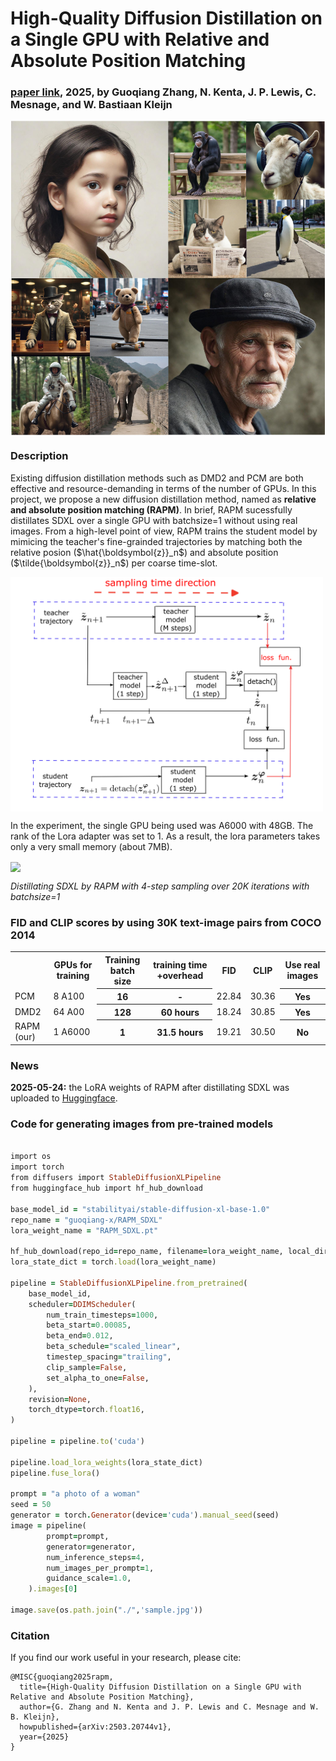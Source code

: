 # High-Quality Diffusion Distillation on a Single GPU with Relative and Absolute Position Matching

### [paper link](https://arxiv.org/abs/2503.20744), 2025, by Guoqiang Zhang, N. Kenta, J. P. Lewis, C. Mesnage, and W. Bastiaan Kleijn

<a href="URL_REDIRECT" target="blank"><img align="center" src="https://github.com/guoqiang-zhang-x/RAPM/blob/main/image_examples/RAPM_images.png" width="900" /></a>



### Description
Existing diffusion distillation methods such as DMD2 and PCM are both effective and resource-demanding in terms of the number of GPUs. In this project, we propose a new diffusion distillation method, named as __relative and absolute position matching (RAPM)__. In brief, RAPM sucessfully distillates SDXL over a single GPU with batchsize=1 without using real images. From a high-level point of view, RAPM trains the student model by mimicing the teacher's fine-grainded trajectories by matching both the relative posion ($\hat{\boldsymbol{z}}_n$) and absolute position ($\tilde{\boldsymbol{z}}_n$) per coarse time-slot. 

<a href="URL_REDIRECT" target="blank"><img align="center" src="https://github.com/guoqiang-zhang-x/RAPM/blob/main/image_examples/RAPM_demo.png" width="500" /></a>


In the experiment, the single GPU being used was A6000 with 48GB. The rank of the Lora adapter was set to 1. As a result, the lora parameters takes only a very small memory (about 7MB).    

<p href="URL_REDIRECT" target="blank"><img align="center" src="https://github.com/guoqiang-zhang-x/RAPM/blob/main/image_examples/my_awesome.gif" width="460" /></p>
<p><em> Distillating SDXL by RAPM with 4-step sampling 
over 20K iterations with batchsize=1 
</em>
</p>


### FID and CLIP scores by using 30K text-image pairs from COCO 2014


<table style="width:100%">
  <tr>
    <th></th>
    <th>GPUs for training</th>
    <th>Training batch size</th>
    <th>training time +overhead </th>
    <th>FID</th>
    <th>CLIP</th>
    <th>Use real images</th>
  </tr>
  <tr>
    <td> PCM  </td>
    <td> 8 A100  </td>
    <th>16</th>
    <th> - </th>
    <td>22.84</td>
    <td>30.36</td>
    <th>Yes</th>
  </tr>
  <tr>
    <td>DMD2 </td>
    <td> 64 A00  </td>
    <th>128 </th>
    <th> 60 hours </th>
    <td>18.24 </td>
    <td>30.85</td>
    <th>Yes</th>
  </tr>
  <tr>
    <td>RAPM (our) </td>
    <td> 1 A6000  </td>
    <th> 1 </th>
    <th> 31.5 hours </th>
    <td>19.21</td>
    <td>30.50</td>
    <th>No</th>
  </tr>  
</table>


### News
__2025-05-24:__ the LoRA weights of RAPM after distillating SDXL was uploaded to [Huggingface](https://huggingface.co/guoqiang-x/RAPM_SDXL).




### Code for generating images from pre-trained models 
```ruby

import os
import torch
from diffusers import StableDiffusionXLPipeline
from huggingface_hub import hf_hub_download

base_model_id = "stabilityai/stable-diffusion-xl-base-1.0"
repo_name = "guoqiang-x/RAPM_SDXL"
lora_weight_name = "RAPM_SDXL.pt"

hf_hub_download(repo_id=repo_name, filename=lora_weight_name, local_dir="./")
lora_state_dict = torch.load(lora_weight_name)

pipeline = StableDiffusionXLPipeline.from_pretrained(
    base_model_id,
    scheduler=DDIMScheduler(
        num_train_timesteps=1000,
        beta_start=0.00085,
        beta_end=0.012,
        beta_schedule="scaled_linear",
        timestep_spacing="trailing",
        clip_sample=False, 
        set_alpha_to_one=False,
    ), 
    revision=None,
    torch_dtype=torch.float16,
)

pipeline = pipeline.to('cuda')

pipeline.load_lora_weights(lora_state_dict)
pipeline.fuse_lora()

prompt = "a photo of a woman"
seed = 50
generator = torch.Generator(device='cuda').manual_seed(seed)
image = pipeline(
        prompt=prompt,
        generator=generator,
        num_inference_steps=4,
        num_images_per_prompt=1,
        guidance_scale=1.0,
    ).images[0]

image.save(os.path.join("./",'sample.jpg')) 

```

### Citation

If you find our work useful in your research, please cite:

```
@MISC{guoqiang2025rapm,
  title={High-Quality Diffusion Distillation on a Single GPU with Relative and Absolute Position Matching},
  author={G. Zhang and N. Kenta and J. P. Lewis and C. Mesnage and W. B. Kleijn},
  howpublished={arXiv:2503.20744v1},
  year={2025}
}
```


